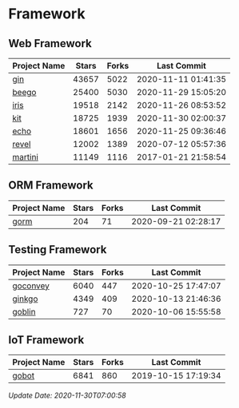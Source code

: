 # Framework

## Web Framework
| Project Name | Stars | Forks | Last Commit |
| ------------ | ----- | ----- | ----------- |
| [gin](https://github.com/gin-gonic/gin) | 43657 | 5022 | 2020-11-11 01:41:35 |
| [beego](https://github.com/astaxie/beego) | 25400 | 5030 | 2020-11-29 15:05:20 |
| [iris](https://github.com/kataras/iris) | 19518 | 2142 | 2020-11-26 08:53:52 |
| [kit](https://github.com/go-kit/kit) | 18725 | 1939 | 2020-11-30 02:00:37 |
| [echo](https://github.com/labstack/echo) | 18601 | 1656 | 2020-11-25 09:36:46 |
| [revel](https://github.com/revel/revel) | 12002 | 1389 | 2020-07-12 05:57:36 |
| [martini](https://github.com/go-martini/martini) | 11149 | 1116 | 2017-01-21 21:58:54 |

## ORM Framework
| Project Name | Stars | Forks | Last Commit |
| ------------ | ----- | ----- | ----------- |
| [gorm](https://github.com/jinzhu/gorm) | 204 | 71 | 2020-09-21 02:28:17 |

## Testing Framework
| Project Name | Stars | Forks | Last Commit |
| ------------ | ----- | ----- | ----------- |
| [goconvey](https://github.com/smartystreets/goconvey) | 6040 | 447 | 2020-10-25 17:47:07 |
| [ginkgo](https://github.com/onsi/ginkgo) | 4349 | 409 | 2020-10-13 21:46:36 |
| [goblin](https://github.com/franela/goblin) | 727 | 70 | 2020-10-06 15:55:58 |

## IoT Framework
| Project Name | Stars | Forks | Last Commit |
| ------------ | ----- | ----- | ----------- |
| [gobot](https://github.com/hybridgroup/gobot) | 6841 | 860 | 2019-10-15 17:19:34 |

*Update Date: 2020-11-30T07:00:58*